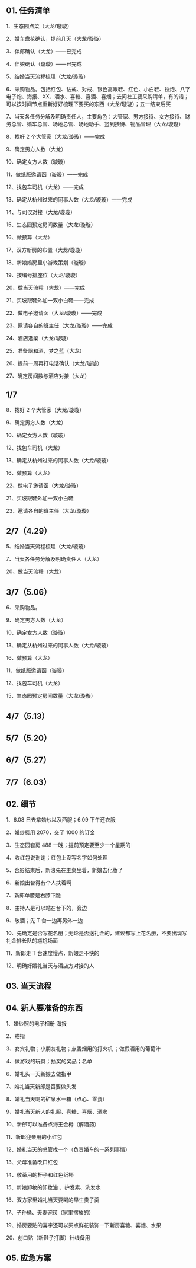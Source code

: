 ## 01. 任务清单

1、生态园点菜（大龙/璇璇）

2、婚车盘花确认，提前几天（大龙/璇璇）

3、伴郎确认（大龙）——已完成

4、伴娘确认（璇璇）——已完成

5、结婚当天流程梳理（大龙/璇璇）

6、采购物品。包括红包、钻戒、对戒、银色高跟鞋、红色、小白鞋、拉炮、八字电子炮、海报、XX、酒水、喜糖、喜酒、喜烟；去问杜工要采购清单，有的话；可以按时间节点重新好好梳理下要买的东西（大龙/璇璇）；五一结束后买

7、当天各任务分解及明确责任人，主要角色：大管家、男方接待、女方接待、财务总管、婚车总管、场地总管、场地助手、签到接待、物品管理（大龙/璇璇）

8、找好 2 个大管家（大龙/璇璇）——完成

9、确定男方人数（大龙）

10、确定女方人数（璇璇）

11、做纸版邀请函（璇璇）——完成

12、找包车司机（大龙）——完成

13、确定从杭州过来的同事人数（大龙/璇璇）——完成

14、与司仪对接（大龙/璇璇）

15、生态园预定房间数量（大龙/璇璇）

16、做预算（大龙）

17、双方新房的布置（大龙/璇璇）

18、新娘婚房里小游戏策划（璇璇）

19、按编号排座位（大龙/璇璇）

20、做当天流程（大龙）——完成

21、买坡跟鞋外加一双小白鞋——完成

22、做电子邀请函（大龙/璇璇）——完成

23、邀请各自的班主任（大龙/璇璇）——完成

24、酒店选菜（大龙/璇璇）

25、准备烟和酒，梦之蓝（大龙）

26、提前一周再打电话确认（大龙/璇璇）

27、确定房间数与酒店对接（大龙）

## 1/7

8、找好 2 个大管家（大龙/璇璇）

9、确定男方人数（大龙）

10、确定女方人数（璇璇）

12、找包车司机（大龙）

13、确定从杭州过来的同事人数（大龙/璇璇）

16、做预算（大龙）

22、做电子邀请函（大龙/璇璇）

21、买坡跟鞋外加一双小白鞋

23、邀请各自的班主任（大龙/璇璇）

## 2/7（4.29）

5、结婚当天流程梳理（大龙/璇璇）

7、当天各任务分解及明确责任人（大龙）

20、做当天流程（大龙）

## 3/7（5.06）

6、采购物品。

9、确定男方人数（大龙）

10、确定女方人数（璇璇）

13、确定从杭州过来的同事人数（大龙/璇璇）

16、做预算（大龙）

11、做纸版邀请函（璇璇）

12、找包车司机（大龙）

15、生态园预定房间数量（大龙/璇璇）

## 4/7（5.13）

## 5/7（5.20）

## 6/7（5.27）

## 7/7（6.03）


## 02. 细节

1、6.08 日去拿婚纱以及西服；6.09 下午还衣服

2、婚纱费用 2070，交了 1000 的订金

3、生态园套房 488 一晚；提前预定要至少一个星期的

4、收红包说谢谢；红包上没写名字如何处理

5、合影结束后，新浪先在主桌坐着，新娘去化妆了

6、新娘出台得有个人扶着啊

7、新郎单膝是右膝下跪

8、主持人是可以站在台下的，旁边

9、敬酒；先 T 台一边再另外一边

10、先确定是否写花名册；无论是否送礼金的，建议都写上花名册，不要出现写礼金排长队的尴尬场面

11、新郎走 T 台速度慢点，新娘走不快的

12、明确好婚礼当天与酒店方对接的人


## 03. 当天流程


## 04. 新人要准备的东西
 
1、婚纱照的电子相册 海报
        
2、戒指
  
3、女宾礼物；小朋友礼物；点香烟用的打火机 ；做假酒用的葡萄汁
     
4、做游戏的玩具；抽奖的奖品；名单
       
6、婚礼头一天新娘去做指甲

7、婚礼当天新郎是否要做头发

8、婚礼当天喝的矿泉水一箱（点心、零食）

9、婚礼当天新人的礼服、喜糖、喜烟、酒水

10、新郎可以准备点海王金樽（解酒药）

11、新郎迎亲用的小红包

12、婚礼当天的总管找一个（负责婚车的一系列事情）

13、父母准备改口红包

14、敬茶用的杯子和红色纸杯

15、新娘卸妆的卸妆油 、护发素、洗发水

16、双方家里婚礼当天要喝的早生贵子羹

17、子孙桶、夫妻碗筷（家里摆放的）

19、婚房要贴的喜字还可以买点鲜花装饰一下新房喜糖、喜烟、水果 

20、创口贴（新鞋子打脚）针线备用

## 05. 应急方案


